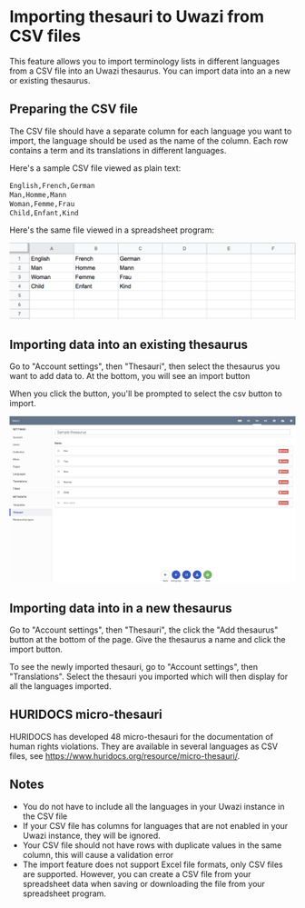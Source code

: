 # Importing thesauri to Uwazi from CSV files

This feature allows you to import terminology lists in different languages from a CSV file into an Uwazi thesaurus. You can import data into an a new or existing thesaurus.

## Preparing the CSV file

The CSV file should have a separate column for each language you want to import, the language should be used as the name of the column. Each row contains a term and its translations in different languages.

Here's a sample CSV file viewed as plain text:
```csv
English,French,German
Man,Homme,Mann
Woman,Femme,Frau
Child,Enfant,Kind
```

Here's the same file viewed in a spreadsheet program:

![Sample spreadsheet](https://github.com/huridocs/uwazi-assets/blob/master/wiki/screenshots/import-thesaurus-sample-spreadsheet.png?raw=true)

## Importing data into an existing thesaurus

Go to "Account settings", then "Thesauri", then select the thesaurus you want to add data to. At the bottom, you will see an import button

When you click the button, you'll be prompted to select the csv button to import.

![Import thesaurus form](https://github.com/huridocs/uwazi-assets/blob/master/wiki/screenshots/import-thesaurus-form.png?raw=true)


## Importing data into in a new thesaurus

Go to "Account settings", then "Thesauri", the click the "Add thesaurus" button at the bottom of the page. Give the thesaurus a name and click the import button.

To see the newly imported thesauri, go to "Account settings", then "Translations". Select the thesauri you imported which will then display for all the languages imported. 

## HURIDOCS micro-thesauri

HURIDOCS has developed 48 micro-thesauri for the documentation of human rights violations. They are available in several languages as CSV files, see https://www.huridocs.org/resource/micro-thesauri/.


## Notes

- You do not have to include all the languages in your Uwazi instance in the CSV file
- If your CSV file has columns for languages that are not enabled in your Uwazi instance, they will be ignored.
- Your CSV file should not have rows with duplicate values in the same column, this will cause a validation error
- The import feature does not support Excel file formats, only CSV files are supported. However, you can create a CSV file from your spreadsheet data when saving or downloading the file from your spreadsheet program.
